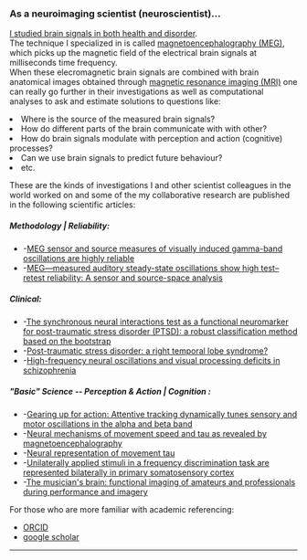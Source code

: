 ### As a neuroimaging scientist (neuroscientist)...
[I studied brain signals in both health and disorder](https://github.com/hengrumay/brain_dances).   
The technique I specialized in is called [magnetoencephalography (MEG)](http://megcommunity.org/what-is-meg), 
which picks up the magnetic field of the electrical brain signals at milliseconds time frequency.   
When these elecromagnetic brain signals are combined with brain anatomical images obtained through 
[magnetic resonance imaging (MRI)](https://en.wikipedia.org/wiki/Magnetic_resonance_imaging) 
one can really go further in their investigations as well as computational analyses to ask and estimate solutions to questions 
like: 
<li> Where is the source of the measured brain signals? </li>
<li> How do different parts of the brain communicate with with other?</li>
<li> How do brain signals modulate with perception and action (cognitive) processes?</li> 
<li> Can we use brain signals to predict future behaviour?</li> 
<li> etc. </li>

These are the kinds of investigations I and other scientist colleagues in the world worked on
and some of the my collaborative research are published in the following scientific articles:

##### Methodology | Reliability: 
- -[MEG sensor and source measures of visually induced gamma-band oscillations are highly reliable](https://doi.org/10.1016/j.neuroimage.2016.05.006)
- -[MEG—measured auditory steady-state oscillations show high test–retest reliability: A sensor and source-space analysis](https://doi.org/10.1016/j.neuroimage.2015.07.055)    

##### Clinical:   
- -[The synchronous neural interactions test as a functional neuromarker for post-traumatic stress disorder (PTSD): a robust classification method based on the bootstrap](http://iopscience.iop.org/article/10.1088/1741-2560/7/1/016011)
- -[Post-traumatic stress disorder: a right temporal lobe syndrome?](http://iopscience.iop.org/article/10.1088/1741-2560/7/6/066005)
- -[High-frequency neural oscillations and visual processing deficits in schizophrenia](https://www.frontiersin.org/articles/10.3389/fpsyg.2013.00621/full)
  
##### "Basic" Science -- Perception & Action | Cognition :   
- -[Gearing up for action: Attentive tracking dynamically tunes sensory and motor oscillations in the alpha and beta band](https://doi.org/10.1016/j.neuroimage.2013.04.120) 
- -[Neural mechanisms of movement speed and tau as revealed by magnetoencephalography](https://dx.doi.org/10.1007/s00221-009-1822-5)
- -[Neural representation of movement tau](https://www.era.lib.ed.ac.uk/handle/1842/2675)
- -[Unilaterally applied stimuli in a frequency discrimination task are represented bilaterally in primary somatosensory cortex](https://www.scopus.com/record/display.uri?eid=2-s2.0-29144504105&origin=inward&txGid=c8973b6fd64ec1ef8fa14ca4302e915c)
- -[The musician's brain: functional imaging of amateurs and professionals during performance and imagery](https://doi.org/10.1016/j.neuroimage.2003.07.018)     


For those who are more familiar with academic referencing:        
- [ORCID](http://orcid.org/0000-0003-2109-0781)     
- [google scholar](https://scholar.google.com/citations?user=dYvmLyMAAAAJ&hl=en)  

-----

